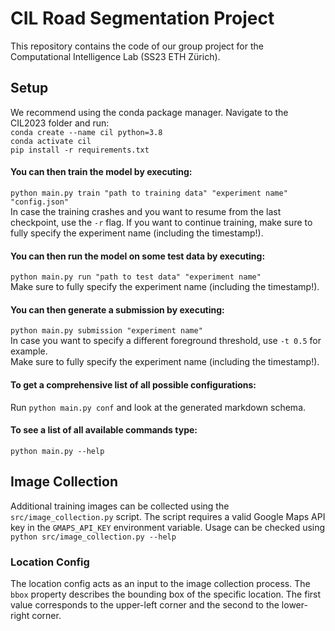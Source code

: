 # CIL Road Segmentation Project
This repository contains the code of our group project for the Computational Intelligence Lab (SS23 ETH Zürich).

## Setup
We recommend using the conda package manager. Navigate to the CIL2023 folder and run:\
`conda create --name cil python=3.8`\
`conda activate cil`\
`pip install -r requirements.txt`

#### You can then train the model by executing:
`python main.py train "path to training data" "experiment name" "config.json"` \
In case the training crashes and you want to resume from the last checkpoint, use the `-r` flag. If you want to continue training, make sure to fully specify the experiment name (including the timestamp!).

#### You can then run the model on some test data by executing:
`python main.py run "path to test data" "experiment name"` \
Make sure to fully specify the experiment name (including the timestamp!).

#### You can then generate a submission by executing:
`python main.py submission "experiment name"` \
In case you want to specify a different foreground threshold, use `-t 0.5` for example.\
Make sure to fully specify the experiment name (including the timestamp!).

#### To get a comprehensive list of all possible configurations: 
Run `python main.py conf` and look at the generated markdown schema.

#### To see a list of all available commands type:
`python main.py --help`

## Image Collection
Additional training images can be collected using the `src/image_collection.py` script.
The script requires a valid Google Maps API key in the `GMAPS_API_KEY` environment variable.
Usage can be checked using `python src/image_collection.py --help`

### Location Config
The location config acts as an input to the image collection process.
The `bbox` property describes the bounding box of the specific location.
The first value corresponds to the upper-left corner and the second to the lower-right corner. 
